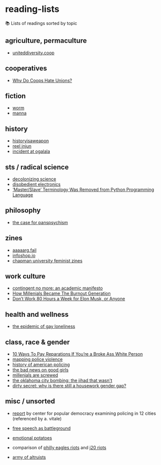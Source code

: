 # reading-lists
📚 Lists of readings sorted by topic

## agriculture, permaculture
  * [uniteddiversity.coop](http://library.uniteddiversity.coop/)
  
## cooperatives
  * [Why Do Coops Hate Unions?](http://organizing.work/2019/04/why-do-coops-hate-unions/?fbclid=IwAR3F4mJQyXdin82daIPb4RMjmq2MHvbuqDtoL3-_dRdN3eRxrbH9iCS8Rxc)

## fiction
  * [worm](https://parahumans.wordpress.com/)
  * [manna](http://marshallbrain.com/manna1.htm)
  
## history
  * [historyisaweapon](http://historyisaweapon.com/)
  * [reel injun](https://en.wikipedia.org/wiki/Reel_Injun)
  * [incident at ogalala](https://en.wikipedia.org/wiki/Incident_at_Oglala)
  
## sts / radical science
  * [decolonizing science](https://medium.com/@chanda/decolonising-science-reading-list-339fb773d51f#.x0dvzakgw)
  * [disobedient electronics](http://www.disobedientelectronics.com/resources/Hertz-Disobedient-Electronics-Protest-201801081332c.pdf)
  * [‘Master/Slave’ Terminology Was Removed from Python Programming Language](https://motherboard.vice.com/en_us/article/8x7akv/masterslave-terminology-was-removed-from-python-programming-language?utm_source=mbfb&)
  
## philosophy
  * [the case for panspsychism](https://philosophynow.org/issues/121/The_Case_For_Panpsychism)
  
## zines
  * [aaaaarg.fail](http://aaaaarg.fail/collection/list)
  * [infoshop.io](http://infoshop.io/)
  * [chapman university feminist zines](http://digitalcommons.chapman.edu/feminist_zines/)
  
## work culture
  * [contingent no more: an academic manifesto](https://thebaffler.com/the-poverty-of-theory/contingent-no-more)
  * [How Millenials Became The Burnout Generation](https://www.buzzfeednews.com/article/annehelenpetersen/millennials-burnout-generation-debt-work?fbclid=IwAR3KJ7_yxbjJO7RhRStjtQ1BDv_eUGMjNpqtj3P6tRDIDsRIYvsDd70fGB8)
  * [Don’t Work 80 Hours a Week for Elon Musk, or Anyone](https://www.vice.com/en_us/article/ev3b3p/dont-work-80-hours-a-week-for-elon-musk-or-anyone?utm_source=vicefbus&fbclid=IwAR1hPsfg9qSJDwrbIPC3nxuj-UAMwytVhPaAZ739EoWFzwYHynjG_mDQrTM)
  
## health and wellness
* [the epidemic of gay loneliness](http://highline.huffingtonpost.com/articles/en/gay-loneliness/)

## class, race & gender
* [10 Ways To Pay Reparations If You’re a Broke Ass White Person](https://medium.com/@thedididelgado/10-ways-to-pay-reparations-if-youre-a-broke-ass-white-person-c75d48ebc8aa?fbclid=IwAR2lr7o_6fWga0bPa5Ou5RiML3l6BNBCiBtPBhbxRN1am5Y9XDTV0Sk2fZU)
* [mapping police violence](https://mappingpoliceviolence.org/)
* [history of american policing](http://originalpeople.org/slave-patrols-police/)
* [the bad news on good girls](https://mobile.nytimes.com/2017/11/24/opinion/sunday/girls-parents-boys-gender.html)
* [millenials are screwed](http://highline.huffingtonpost.com/articles/en/poor-millennials/)
* [the oklahoma city bombing: the jihad that wasn't](https://fair.org/extra/the-oklahoma-city-bombing/)
* [dirty secret: why is there still a housework gender gap?](https://www.theguardian.com/inequality/2018/feb/17/dirty-secret-why-housework-gender-gap)

## misc / unsorted


  * [report](https://populardemocracy.org/news-and-publications/report-examining-12-city-county-budgets-reveals-heavy-spending-policing) by center for popular democracy examining policing in 12 cities (referenced by a. vitale)

  * [free speech as battleground](https://www.jacobinmag.com/2017/04/free-speech-charles-murray-campus-protest)
  * [emotional potatoes](https://medium.com/@katecom/the-potato-metaphor-for-emotional-labor-4d2d369d33d7)
  * comparison of [philly eagles riots](https://www.youtube.com/watch?v=U_3DyPEYO54&feature=youtu.be) and [j20 riots](https://www.youtube.com/watch?v=OHoNGQeYFMI&feature=youtu.be)
  * [army of altruists](https://theanarchistlibrary.org/library/david-graeber-army-of-altruists)

